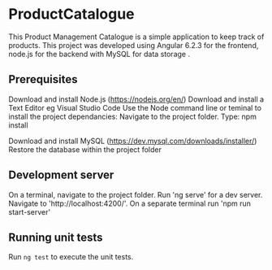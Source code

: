 # ProductCatalogue

This Product Management Catalogue is a simple application to keep track of products.
This project was developed using Angular 6.2.3 for the frontend, node.js for the backend with MySQL for data storage .

## Prerequisites
Download and install Node.js (https://nodejs.org/en/)
Download and install a Text Editor eg Visual Studio Code
Use the Node command line or teminal to install the project dependancies:
	Navigate to the project folder.
	Type: npm install 
	
Download and install MySQL (https://dev.mysql.com/downloads/installer/)
Restore the database within the project folder

## Development server

On a terminal, navigate to the project folder.
Run 'ng serve' for a dev server. Navigate to 'http://localhost:4200/'. 
On a separate terminal run 'npm run start-server'

## Running unit tests

Run `ng test` to execute the unit tests.